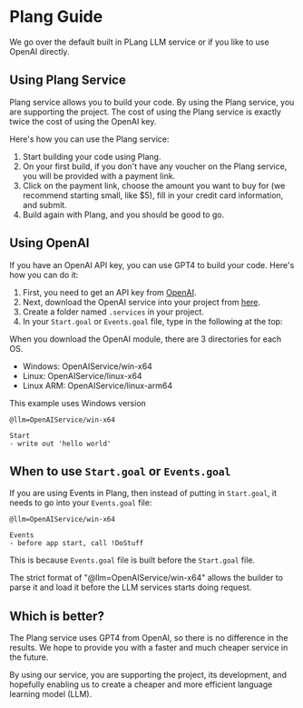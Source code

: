 # Plang Guide

We go over the default built in PLang LLM service or if you like to use OpenAI directly.

## Using Plang Service

Plang service allows you to build your code. By using the Plang service, you are supporting the project. The cost of using the Plang service is exactly twice the cost of using the OpenAI key.

Here's how you can use the Plang service:

1. Start building your code using Plang.
2. On your first build, if you don't have any voucher on the Plang service, you will be provided with a payment link.
3. Click on the payment link, choose the amount you want to buy for (we recommend starting small, like $5), fill in your credit card information, and submit.
4. Build again with Plang, and you should be good to go.

## Using OpenAI

If you have an OpenAI API key, you can use GPT4 to build your code. Here's how you can do it:

1. First, you need to get an API key from [OpenAI](https://openai.com/).
2. Next, download the OpenAI service into your project from [here](https://github.com/PLangHQ/services/tree/main/OpenAiService).
3. Create a folder named `.services` in your project.
4. In your `Start.goal` or `Events.goal` file, type in the following at the top:

When you download the OpenAI module, there are 3 directories for each OS. 
- Windows: OpenAIService/win-x64
- Linux: OpenAIService/linux-x64
- Linux ARM: OpenAIService/linux-arm64

This example uses Windows version

```plang
@llm=OpenAIService/win-x64

Start
- write out 'hello world'
```

## When to use `Start.goal` or `Events.goal`
If you are using Events in Plang, then instead of putting in `Start.goal`, it needs to go into your `Events.goal` file:

```plang
@llm=OpenAIService/win-x64

Events
- before app start, call !DoStuff
```

This is because `Events.goal` file is built before the `Start.goal` file.

The strict format of "@llm=OpenAIService/win-x64" allows the builder to parse it and load it before the LLM services starts doing request.

## Which is better?

The Plang service uses GPT4 from OpenAI, so there is no difference in the results. We hope to provide you with a faster and much cheaper service in the future. 

By using our service, you are supporting the project, its development, and hopefully enabling us to create a cheaper and more efficient language learning model (LLM).